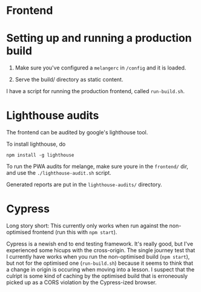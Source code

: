 # Frontend

# Setting up and running a production build

1. Make sure you've configured a `melangerc` in `/config` and it is loaded.

2. Serve the build/ directory as static content.

I have a script for running the production frontend, called `run-build.sh`.

# Lighthouse audits

The frontend can be audited by google's lighthouse tool.

To install lighthouse, do

`npm install -g lighthouse`

To run the PWA audits for melange, make sure youre in the `frontend/` dir,
and use the `./lighthouse-audit.sh` script.

Generated reports are put in the `lighthouse-audits/` directory.

# Cypress

Long story short: This currently only works when run against the non-optimised
frontend (run this with `npm start`).

Cypress is a newish end to end testing framework. It's really good, but I've
experienced some hicups with the cross-origin. The single journey test that I
currently have works when you run the non-optimised build (`npm start`), but not
for the optimised one (`run-build.sh`) because it seems to think that a change in
origin is occuring when moving into a lesson. I suspect that the culript is
some kind of caching by the optimised build that is erroneously picked up as a
CORS violation by the Cypress-ized browser.
